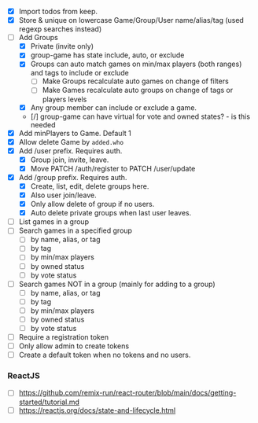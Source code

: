 - [X] Import todos from keep.
- [X] Store & unique on lowercase Game/Group/User name/alias/tag (used regexp searches instead)
- [ ] Add Groups
  - [X] Private (invite only)
  - [X] group-game has state include, auto, or exclude
  - [X] Groups can auto match games on min/max players (both ranges) and tags to include or exclude
    - [ ] Make Groups recalculate auto games on change of filters
    - [ ] Make Games recalculate auto groups on change of tags or players levels
  - [X] Any group member can include or exclude a game.
  - [/] group-game can have virtual for vote and owned states? - is this needed
- [X] Add minPlayers to Game. Default 1
- [X] Allow delete Game by `added.who`
- [X] Add /user prefix. Requires auth.
  - [X] Group join, invite, leave.
  - [X] Move PATCH /auth/register to PATCH /user/update
- [X] Add /group prefix. Requires auth.
  - [X] Create, list, edit, delete groups here.
  - [X] Also user join/leave.
  - [X] Only allow delete of group if no users.
  - [X] Auto delete private groups when last user leaves.
- [ ] List games in a group
- [ ] Search games in a specified group
  - [ ] by name, alias, or tag
  - [ ] by tag
  - [ ] by min/max players
  - [ ] by owned status
  - [ ] by vote status
- [ ] Search games NOT in a group (mainly for adding to a group)
  - [ ] by name, alias, or tag
  - [ ] by tag
  - [ ] by min/max players
  - [ ] by owned status
  - [ ] by vote status
- [ ] Require a registration token
- [ ] Only allow admin to create tokens
- [ ] Create a default token when no tokens and no users.

### ReactJS

  - [ ] https://github.com/remix-run/react-router/blob/main/docs/getting-started/tutorial.md
  - [ ] https://reactjs.org/docs/state-and-lifecycle.html